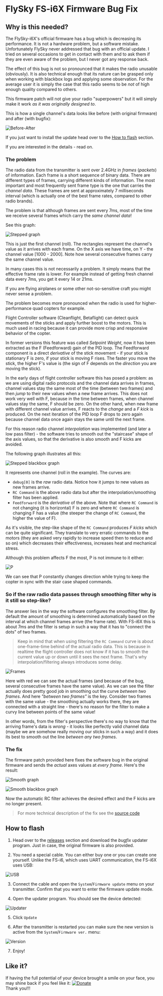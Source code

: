 # FlySky FS-i6X Firmware Bug Fix

## Why is this needed?

The FlySky-i6X's official firmware has a bug which is decreasing its performance. It is not a hardware problem, but a software mistake. Unfortunately FlySky never addressed that bug with an official update. I tried on several occasions to get in contact with them and to ask them if they are even aware of the problem, but I never got any response back.

The effect of this bug is not so pronounced that it makes the radio unusable (obviously). It is also technical enough that its nature can be grasped only when working with blackbox logs and applying some observation. For the average user it is simply the case that this radio seems to be _not_ of high enough quality compared to others.

This firmware patch will not give your radio "superpowers" but it will simply make it work _as it was originally designed to_.

This is how a single channel's data looks like before (with original firmware) and after (with bugfix):

![Before-After](images/before_after.jpg)

If you just want to install the update head over to the [How to flash](#how-to-flash) section.

If you are interested in the details - read on.

### The problem

The radio data from the transmitter is sent over 2.4GHz in _frames_ (_packets_) of information. Each frame is a short sequence of binary data. There are different types of frames, carrying different kinds of information. The most important and most frequently sent frame type is the one that carries the _channel data_. These frames are sent at approximately 7 milliseconds interval (which is actually one of the best frame rates, compared to other radio brands).

The problem is that although frames are sent every 7ms, most of the time we receive several frames which carry the _same channel data_!

See this graph:

![Stepped graph](images/stepped.jpg)

This is just the first channel (roll). The rectangles represent the channel's value as it arrives with each frame. On the X axis we have time, on Y - the channel value [1000 - 2000]. Note how several consecutive frames carry the same channel value.

In many cases this is not necessarily a problem. It simply means that the effective frame rate is lower. For example instead of getting fresh channel data every 7ms, you get it every 14 or 21ms.

If you are flying airplanes or some other not-so-sensitive craft you might never sense a problem.

The problem becomes more pronounced when the radio is used for higher-performance quad copters for example.

Flight Controller software (Cleanflight, Betaflight) can detect quick movements of the sticks and apply further boost to the motors. This is much used in racing because it can provide more crisp and responsive behavior of the copter.

In former versions this feature was called _Setpoint Weight_, now it has been extracted as the F (Feedforward) gain of the PID loop. The Feedforward component is a direct _derivative_ of the stick movement - if your stick is stationary F is zero, if your stick is moving F rises. The faster you move the stick, the higher F's value is (the sign of F depends on the _direction_ you are moving the stick).

In the early days of flight controller software this has posed a problem: as we are using digital radio protocols and the channel data arrives in frames, channel values stay the same most of the time (between two frames) and then _jump_ to their new values when a new frame arrives. This does not work very well with F, because in the time between frames, when channel values stay the same, F should be zero. On the other hand, when new frame with different channel value arrives, F reacts to the _change_ and a _F kick_ is produced. On the next iteration of the PID loop F drops to zero again because channel data once again stays the same until the next frame.

For this reason radio channel _interpolation_ was implemented (and later a low pass filter) - the software tries to smooth out the "staircase" shape of the axis values, so that the derivative is also smooth and F kicks are avoided.

The following graph illustrates all this:

![Stepped blackbox graph](images/bbstepped.jpg)

It represents one channel (roll in the example). The curves are:
* `debug[0]` is the _raw_ radio data. Notice how it jumps to new values as new frames arrive.
* `RC Command` is the above radio data but after the interpolation/smoothing filter has been applied.
* `Feedforward` is the _derivative_ of the above. Note that where `RC Command` is not changing (it is horizontal) F is zero and where `RC Command` is changing F has a value (the steeper the change of `RC Command`, the higher the value of F).

As it's visible, the step-like shape of the `RC Command` produces _F kicks_ which can be quite significant. They translate to very erratic commands to the motors (they are asked very rapidly to increase speed then to reduce and so on) which decreases their effectiveness, increases heat and mechanical stress.

Although this problem affects F the most, P is not immune to it either:

![P](images/p.jpg)

We can see that P constantly changes direction while trying to keep the copter in sync with the stair case shaped commands.

### So if the raw radio data passes through smoothing filter why is it still so step-like?

The answer lies in the way the software configures the smoothing filter. By default the amount of smoothing is determined automatically based on the interval at which channel frames arrive (the frame rate). With FS-i6X this is about 7ms and the filter is setup in such a way that it has to "connect the dots" of two frames.
> Keep in mind that when using filtering the `RC Command` curve is about one-frame-time behind of the actual radio data. This is because in realtime the flight controller does not know if it has to smooth the current value up or down until it sees the next frame. That's why interpolation/filtering always introduces some delay.

![Frames](images/frames.jpg)

Here with red we can see the actual frames (and because of the bug, several consecutive frames have the same value). As we can see the filter actually does pretty good job in smoothing out the curve _between two frames_. And here _"between two frames"_ is the key. Consider two frames with the same value - the smoothing actually works there, they are connected with a straight line - there's no reason for the filter to make a curvy line between points of the same value!

In other words, from the filter's perspective there's no way to know that the arriving frame's data is _wrong_ - it looks like perfectly valid channel data (maybe we are somehow really moving our sticks in such a way) and it does its best to smooth out the line _between any two frames_.

### The fix
The firmware patch provided here fixes the software bug in the original firmware and sends the _actual_ axes values at _every frame_. Here's the result:

![Smooth graph](images/smooth.jpg)

![Smooth blackbox graph](images/bbsmooth.jpg)

Now the automatic RC filter achieves the desired effect and the F kicks are no longer present.

> For more technical description of the fix see the [source code](src/chan_hack.c)

## How to flash

1. Head over to the [releases](../../releases) section and download the *bugfix* updater program. Just in case, the original firmware is also provided.

2. You need a special cable. You can either buy one or you can create one yourself. Unlike the FS-i6, which uses UART communication, the FS-i6X uses USB:

![USB](images/usb.jpg)

3. Connect the cable and open the `System`/`Firmware update` menu on your transmitter. Confirm that you want to enter the firmware update mode.

4. Open the updater program. You should see the device detected:

![Updater](images/updater.jpg)

5. Click `Update`

6. After the transmitter is restarted you can make sure the new version is active from the `System`/`Firmware ver.` menu:

![Version](images/ver.jpg)

7. Enjoy!

## Like it?

If having the full potential of your device brought a smile on your face, you may shine back if you feel like it: [![Donate](https://www.paypalobjects.com/en_US/i/btn/btn_donate_SM.gif)](https://www.paypal.com/cgi-bin/webscr?cmd=_donations&business=L5789HZB5NAX4&lc=BG&currency_code=USD&bn=PP%2dDonationsBF%3abtn_donate_SM%2egif%3aNonHosted)\
Thank you!!!
